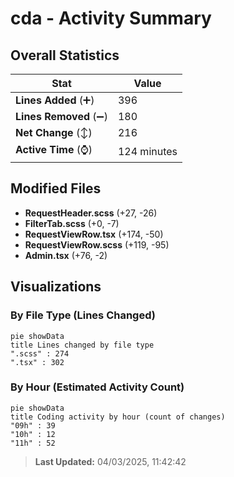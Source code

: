 # cda - Activity Summary 

## Overall Statistics

| Stat                   | Value                                                             |
| ---------------------- | ----------------------------------------------------------------- |
| **Lines Added** (➕)   | 396                                          |
| **Lines Removed** (➖) | 180                                        |
| **Net Change** (↕)    | 216                |
| **Active Time** (⌚)   | 124 minutes |


## Modified Files
- **RequestHeader.scss** (+27, -26)
- **FilterTab.scss** (+0, -7)
- **RequestViewRow.tsx** (+174, -50)
- **RequestViewRow.scss** (+119, -95)
- **Admin.tsx** (+76, -2)

## Visualizations

### By File Type (Lines Changed)

```mermaid
pie showData
title Lines changed by file type
".scss" : 274
".tsx" : 302
```

### By Hour (Estimated Activity Count)

```mermaid
pie showData
title Coding activity by hour (count of changes)
"09h" : 39
"10h" : 12
"11h" : 52
```


> **Last Updated:** 04/03/2025, 11:42:42